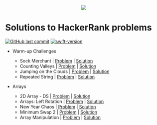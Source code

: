 <p align="center"><a href="https://www.hackerrank.com/tiagosanto_work"><img src="https://i0.wp.com/gradsingames.com/wp-content/uploads/2016/05/856771_668224053197841_1943699009_o.png" ></a></p>

# Solutions to HackerRank problems

[![GitHub last commit](https://img.shields.io/github/last-commit/tsanto/HackerRank.svg)](https://github.com/tsanto/HackerRank)
[![swift-version](https://img.shields.io/badge/swift-5.1-brightgreen.svg)](https://github.com/apple/swift)


- Warm-up Challenges
  - Sock Merchant | [Problem](https://www.hackerrank.com/challenges/sock-merchant/problem?h_l=interview&playlist_slugs%5B%5D%5B%5D=interview-preparation-kit&playlist_slugs%5B%5D%5B%5D=warmup) | [Solution](https://github.com/tsanto/HackerRank/blob/master/Stock%20Merchant/MyPlayground.playground/Contents.swift)
  - Counting Valleys | [Problem](https://www.hackerrank.com/challenges/counting-valleys/problem?h_l=interview&playlist_slugs%5B%5D%5B%5D=interview-preparation-kit&playlist_slugs%5B%5D%5B%5D=warmup) | [Solution](https://github.com/tsanto/HackerRank/blob/master/Counting%20Valleys/MyPlayground.playground/Contents.swift)
  - Jumping on the Clouds | [Problem](https://www.hackerrank.com/challenges/jumping-on-the-clouds/problem?h_l=interview&playlist_slugs%5B%5D%5B%5D=interview-preparation-kit&playlist_slugs%5B%5D%5B%5D=warmup) | [Solution](https://github.com/tsanto/HackerRank/blob/master/Jumping%20on%20the%20Clouds/MyPlayground.playground/Contents.swift)
  - Repeated String | [Problem](https://www.hackerrank.com/challenges/repeated-string/problem?h_l=interview&playlist_slugs%5B%5D%5B%5D=interview-preparation-kit&playlist_slugs%5B%5D%5B%5D=warmup) | [Solution](https://github.com/tsanto/HackerRank/blob/master/Repeated%20String/MyPlayground.playground/Contents.swift)
  
- Arrays
  - 2D Array - DS | [Problem](https://www.hackerrank.com/challenges/2d-array/problem?h_l=interview&playlist_slugs%5B%5D%5B%5D=interview-preparation-kit&playlist_slugs%5B%5D%5B%5D=arrays) | [Solution](https://github.com/tsanto/HackerRank/blob/master/2D%20Array%20-%20DS/MyPlayground.playground/Contents.swift)
  - Arrays: Left Rotation | [Problem](https://www.hackerrank.com/challenges/ctci-array-left-rotation/problem?h_l=interview&playlist_slugs%5B%5D%5B%5D=interview-preparation-kit&playlist_slugs%5B%5D%5B%5D=arrays) | [Solution](https://github.com/tsanto/HackerRank/blob/master/Arrays-%20Left%20Rotation/MyPlayground.playground/Contents.swift)
  - New Year Chaos | [Problem](https://www.hackerrank.com/challenges/new-year-chaos/problem?h_l=interview&playlist_slugs%5B%5D%5B%5D=interview-preparation-kit&playlist_slugs%5B%5D%5B%5D=arrays) | [Solution](https://github.com/tsanto/HackerRank/blob/master/New%20Year%20Chaos/MyPlayground.playground/Contents.swift)
  - Minimum Swap 2 | [Problem](https://www.hackerrank.com/challenges/minimum-swaps-2/problem?h_l=interview&playlist_slugs%5B%5D%5B%5D=interview-preparation-kit&playlist_slugs%5B%5D%5B%5D=arrays) | [Solution](https://github.com/tsanto/HackerRank/blob/master/Minimum%20Swaps%202/MyPlayground.playground/Contents.swift)
  - Array Manipulation | [Problem](https://www.hackerrank.com/challenges/crush/problem?h_l=interview&playlist_slugs%5B%5D%5B%5D=interview-preparation-kit&playlist_slugs%5B%5D%5B%5D=arrays) | [Solution](https://github.com/tsanto/HackerRank/blob/master/Array%20Manipulation/MyPlayground.playground/Contents.swift)

